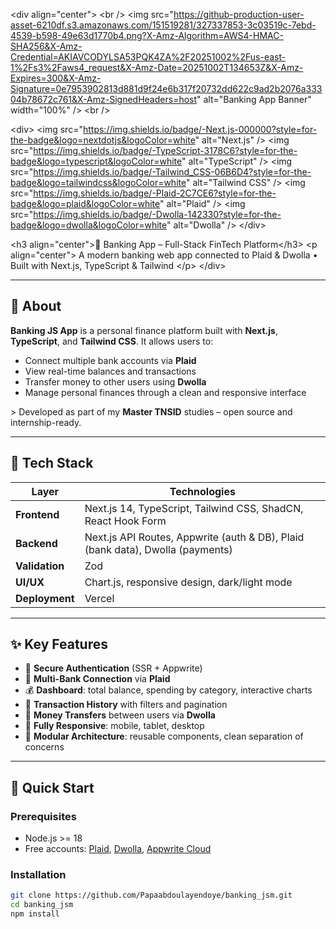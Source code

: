 &lt;div align="center"&gt;
  &lt;br /&gt;
  &lt;img src="https://github-production-user-asset-6210df.s3.amazonaws.com/151519281/327337853-3c03519c-7ebd-4539-b598-49e63d1770b4.png?X-Amz-Algorithm=AWS4-HMAC-SHA256&X-Amz-Credential=AKIAVCODYLSA53PQK4ZA%2F20251002%2Fus-east-1%2Fs3%2Faws4_request&X-Amz-Date=20251002T134653Z&X-Amz-Expires=300&X-Amz-Signature=0e7953902813d881d9f24e6b317f20732dd622c9ad2b2076a33304b78672c761&X-Amz-SignedHeaders=host" alt="Banking App Banner" width="100%" /&gt;
  &lt;br /&gt;

  &lt;div&gt;
    &lt;img src="https://img.shields.io/badge/-Next.js-000000?style=for-the-badge&logo=nextdotjs&logoColor=white" alt="Next.js" /&gt;
    &lt;img src="https://img.shields.io/badge/-TypeScript-3178C6?style=for-the-badge&logo=typescript&logoColor=white" alt="TypeScript" /&gt;
    &lt;img src="https://img.shields.io/badge/-Tailwind_CSS-06B6D4?style=for-the-badge&logo=tailwindcss&logoColor=white" alt="Tailwind CSS" /&gt;
    &lt;img src="https://img.shields.io/badge/-Plaid-2C7CE6?style=for-the-badge&logo=plaid&logoColor=white" alt="Plaid" /&gt;
    &lt;img src="https://img.shields.io/badge/-Dwolla-142330?style=for-the-badge&logo=dwolla&logoColor=white" alt="Dwolla" /&gt;
  &lt;/div&gt;

  &lt;h3 align="center"&gt;💼 Banking App – Full-Stack FinTech Platform&lt;/h3&gt;
  &lt;p align="center"&gt;
    A modern banking web app connected to Plaid & Dwolla • Built with Next.js, TypeScript & Tailwind
  &lt;/p&gt;
&lt;/div&gt;

---

## 📌 About

**Banking JS App** is a personal finance platform built with **Next.js**, **TypeScript**, and **Tailwind CSS**. It allows users to:

- Connect multiple bank accounts via **Plaid**
- View real-time balances and transactions
- Transfer money to other users using **Dwolla**
- Manage personal finances through a clean and responsive interface

&gt; Developed as part of my **Master TNSID** studies – open source and internship-ready.

---

## 🧪 Tech Stack

| Layer        | Technologies                                                                 |
|--------------|------------------------------------------------------------------------------|
| **Frontend** | Next.js 14, TypeScript, Tailwind CSS, ShadCN, React Hook Form              |
| **Backend**  | Next.js API Routes, Appwrite (auth & DB), Plaid (bank data), Dwolla (payments) |
| **Validation** | Zod                                                                       |
| **UI/UX**    | Chart.js, responsive design, dark/light mode                                |
| **Deployment** | Vercel                                                                   |

---

## ✨ Key Features

- 🔐 **Secure Authentication** (SSR + Appwrite)
- 🏦 **Multi-Bank Connection** via **Plaid**
- 💰 **Dashboard**: total balance, spending by category, interactive charts
- 📜 **Transaction History** with filters and pagination
- 💸 **Money Transfers** between users via **Dwolla**
- 📱 **Fully Responsive**: mobile, tablet, desktop
- 🧩 **Modular Architecture**: reusable components, clean separation of concerns

---

## 🚀 Quick Start

### Prerequisites

- Node.js &gt;= 18
- Free accounts: [Plaid](https://plaid.com/), [Dwolla](https://www.dwolla.com/), [Appwrite Cloud](https://cloud.appwrite.io/)

### Installation

```bash
git clone https://github.com/Papaabdoulayendoye/banking_jsm.git
cd banking_jsm
npm install
